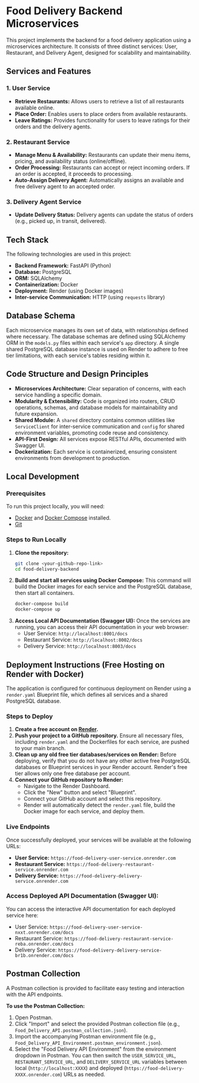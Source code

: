 # Food Delivery Backend Microservices

This project implements the backend for a food delivery application using a microservices architecture. It consists of three distinct services: User, Restaurant, and Delivery Agent, designed for scalability and maintainability.

## Services and Features

### 1. User Service
-   **Retrieve Restaurants:** Allows users to retrieve a list of all restaurants available online.
-   **Place Order:** Enables users to place orders from available restaurants.
-   **Leave Ratings:** Provides functionality for users to leave ratings for their orders and the delivery agents.

### 2. Restaurant Service
-   **Manage Menu & Availability:** Restaurants can update their menu items, pricing, and availability status (online/offline).
-   **Order Processing:** Restaurants can accept or reject incoming orders. If an order is accepted, it proceeds to processing.
-   **Auto-Assign Delivery Agent:** Automatically assigns an available and free delivery agent to an accepted order.

### 3. Delivery Agent Service
-   **Update Delivery Status:** Delivery agents can update the status of orders (e.g., picked up, in transit, delivered).

## Tech Stack

The following technologies are used in this project:

-   **Backend Framework:** FastAPI (Python)
-   **Database:** PostgreSQL
-   **ORM:** SQLAlchemy
-   **Containerization:** Docker
-   **Deployment:** Render (using Docker images)
-   **Inter-service Communication:** HTTP (using `requests` library)

## Database Schema

Each microservice manages its own set of data, with relationships defined where necessary. The database schemas are defined using SQLAlchemy ORM in the `models.py` files within each service's `app` directory. A single shared PostgreSQL database instance is used on Render to adhere to free tier limitations, with each service's tables residing within it.

## Code Structure and Design Principles

-   **Microservices Architecture:** Clear separation of concerns, with each service handling a specific domain.
-   **Modularity & Extensibility:** Code is organized into routers, CRUD operations, schemas, and database models for maintainability and future expansion.
-   **Shared Module:** A `shared` directory contains common utilities like `ServiceClient` for inter-service communication and `config` for shared environment variables, promoting code reuse and consistency.
-   **API-First Design:** All services expose RESTful APIs, documented with Swagger UI.
-   **Dockerization:** Each service is containerized, ensuring consistent environments from development to production.

## Local Development

### Prerequisites
To run this project locally, you will need:
-   [Docker](https://www.docker.com/get-started) and [Docker Compose](https://docs.docker.com/compose/install/) installed.
-   [Git](https://git-scm.com/downloads)

### Steps to Run Locally
1.  **Clone the repository:**
    ```bash
    git clone <your-github-repo-link>
    cd food-delivery-backend
    ```
2.  **Build and start all services using Docker Compose:**
    This command will build the Docker images for each service and the PostgreSQL database, then start all containers.
    ```bash
    docker-compose build
    docker-compose up
    ```
3.  **Access Local API Documentation (Swagger UI):**
    Once the services are running, you can access their API documentation in your web browser:
    -   User Service: `http://localhost:8001/docs`
    -   Restaurant Service: `http://localhost:8002/docs`
    -   Delivery Service: `http://localhost:8003/docs`

## Deployment Instructions (Free Hosting on Render with Docker)

The application is configured for continuous deployment on Render using a `render.yaml` Blueprint file, which defines all services and a shared PostgreSQL database.

### Steps to Deploy
1.  **Create a free account on [Render](https://render.com/).**
2.  **Push your project to a GitHub repository.** Ensure all necessary files, including `render.yaml` and the Dockerfiles for each service, are pushed to your main branch.
3.  **Clean up any old free tier databases/services on Render:** Before deploying, verify that you do not have any other active free PostgreSQL databases or Blueprint services in your Render account. Render's free tier allows only one free database per account.
4.  **Connect your GitHub repository to Render:**
    -   Navigate to the Render Dashboard.
    -   Click the "New" button and select "Blueprint".
    -   Connect your GitHub account and select this repository.
    -   Render will automatically detect the `render.yaml` file, build the Docker image for each service, and deploy them.

### Live Endpoints
Once successfully deployed, your services will be available at the following URLs:
-   **User Service:** `https://food-delivery-user-service.onrender.com`
-   **Restaurant Service:** `https://food-delivery-restaurant-service.onrender.com`
-   **Delivery Service:** `https://food-delivery-delivery-service.onrender.com`

### Access Deployed API Documentation (Swagger UI):
You can access the interactive API documentation for each deployed service here:
-   User Service: `https://food-delivery-user-service-nxxt.onrender.com/docs`
-   Restaurant Service: `https://food-delivery-restaurant-service-reba.onrender.com/docs`
-   Delivery Service: `https://food-delivery-delivery-service-br1b.onrender.com/docs`

## Postman Collection

A Postman collection is provided to facilitate easy testing and interaction with the API endpoints.

**To use the Postman Collection:**
1.  Open Postman.
2.  Click "Import" and select the provided Postman collection file (e.g., `Food_Delivery_API.postman_collection.json`).
3.  Import the accompanying Postman environment file (e.g., `Food_Delivery_API_Environment.postman_environment.json`).
4.  Select the "Food Delivery API Environment" from the environment dropdown in Postman. You can then switch the `USER_SERVICE_URL`, `RESTAURANT_SERVICE_URL`, and `DELIVERY_SERVICE_URL` variables between local (`http://localhost:XXXX`) and deployed (`https://food-delivery-XXXX.onrender.com`) URLs as needed.
